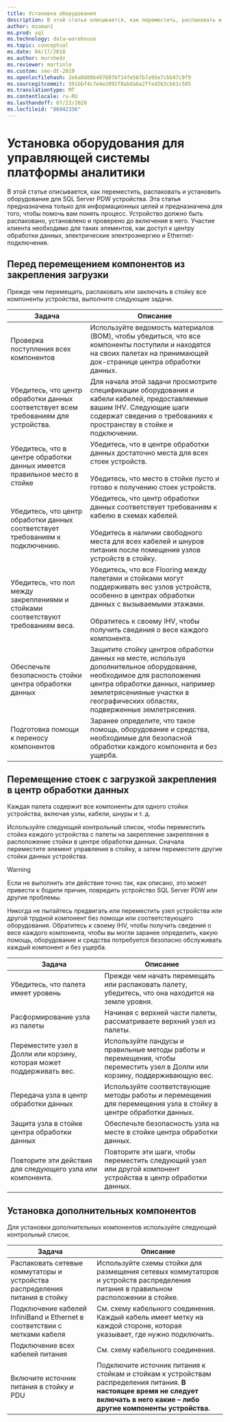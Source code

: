 ```yaml
---
title: Установка оборудования
description: В этой статье описывается, как переместить, распаковать и установить оборудование для SQL Server PDW устройства. Эта статья предназначена только для информационных целей и предназначена для того, чтобы помочь вам понять процесс. Устройство должно быть распаковано, установлено и проверено до включения в него. Участие клиента необходимо для таких элементов, как доступ к центру обработки данных, электрические электроэнергию и Ethernet-подключения.
author: mzaman1
ms.prod: sql
ms.technology: data-warehouse
ms.topic: conceptual
ms.date: 04/17/2018
ms.author: murshedz
ms.reviewer: martinle
ms.custom: seo-dt-2019
ms.openlocfilehash: 2e6a0d89b4976076f14fe567b7a95e7cbb47c9f9
ms.sourcegitcommit: 591bbf4c7e4e2092f8abda6a2ffed263cb61c585
ms.translationtype: MT
ms.contentlocale: ru-RU
ms.lasthandoff: 07/22/2020
ms.locfileid: "86942336"
---
```

# <a name="hardware-installation-for-analytics-platform-system-aps-appliance"></a>Установка оборудования для управляющей системы платформы аналитики
В этой статье описывается, как переместить, распаковать и установить оборудование для SQL Server PDW устройства. Эта статья предназначена только для информационных целей и предназначена для того, чтобы помочь вам понять процесс. Устройство должно быть распаковано, установлено и проверено до включения в него. Участие клиента необходимо для таких элементов, как доступ к центру обработки данных, электрические электроэнергию и Ethernet-подключения.  
  
## <a name="before-you-move-any-components-from-the-loading-dock"></a><a name="BeforeMoving"></a>Перед перемещением компонентов из закрепления загрузки  
Прежде чем перемещать, распаковать или заключать в стойку все компоненты устройства, выполните следующие задачи.  
  
|Задача|Описание|  
|--------|---------------|  
|Проверка поступления всех компонентов|Используйте ведомость материалов (BOM), чтобы убедиться, что все компоненты поступили и находятся на своих палетах на принимающей док-странице центра обработки данных.|  
|Убедитесь, что центр обработки данных соответствует всем требованиям для устройства.|Для начала этой задачи просмотрите спецификации оборудования и кабели кабелей, предоставляемые вашим IHV. Следующие шаги содержат сведения о требованиях к пространству в стойке и подключении.|  
|Убедитесь, что в центре обработки данных имеется правильное место в стойке|Убедитесь, что в центре обработки данных достаточно места для всех стоек устройств.<br /><br />Убедитесь, что место в стойке пусто и готово к получению стоек устройств.|  
|Убедитесь, что центр обработки данных соответствует требованиям к подключению.|Убедитесь, что центр обработки данных соответствует требованиям к кабелю в схемах кабелей.<br /><br />Убедитесь в наличии свободного места для всех кабелей и шнуров питания после помещения узлов устройств в стойку.|  
|Убедитесь, что пол между закреплениями и стойками соответствуют требованиям веса.|Убедитесь, что все Flooring между палетами и стойками могут поддерживать вес узлов устройств, особенно в центрах обработки данных с вызываемыми этажами.<br /><br />Обратитесь к своему IHV, чтобы получить сведения о весе каждого компонента.|  
|Обеспечьте безопасность стойки центра обработки данных|Защитите стойку центров обработки данных на месте, используя дополнительное оборудование, необходимое для расположения центра обработки данных, например землетрясенияные участки в географических областях, подверженные землетрясения.|  
|Подготовка помощи к переносу компонентов|Заранее определите, что такое помощь, оборудование и средства, необходимые для безопасной обработки каждого компонента и без ущерба.|  
  
## <a name="move-the-racks-from-the-loading-dock-into-the-data-center"></a><a name="Moving"></a>Перемещение стоек с загрузкой закрепления в центр обработки данных  
Каждая палета содержит все компоненты для одного стойки устройства, включая узлы, кабели, шнуры и т. д.  
  
Используйте следующий контрольный список, чтобы переместить стойка каждого устройства с палеты на закрепление закрепления в расположение стойки в центре обработки данных. Сначала переместите элемент управления в стойку, а затем переместите другие стойки данных устройства.  
  
> [!WARNING]  
> Если не выполнить эти действия точно так, как описано, это может привести к бодили причин, повредить устройство SQL Server PDW или другие проблемы.  
>   
> Никогда не пытайтесь предвигать или переместить узел устройства или другой трудной компонент без помощи или соответствующего оборудования. Обратитесь к своему IHV, чтобы получить сведения о весе каждого компонента, чтобы вы могли заранее определить, какую помощь, оборудование и средства потребуется безопасно обслуживать каждый компонент и без ущерба.  
  
|Задача|Описание|  
|--------|---------------|  
|Убедитесь, что палета имеет уровень|Прежде чем начать перемещать или распаковать палету, убедитесь, что она находится на земле уровня.|  
|Расформирование узла из палеты|Начиная с верхней части палеты, рассматриваете верхний узел из палеты.|  
|Переместите узел в Долли или корзину, которая может поддерживать вес.|Используйте пандусы и правильные методы работы и перемещения, чтобы переместить узел в Долли или корзину, поддерживающую вес.|  
|Передача узла в центр обработки данных|Используйте соответствующие методы работы и перемещения для перемещения узла в стойку в центре обработки данных.|  
|Защита узла в стойке центра обработки данных|Обеспечьте безопасность узла на месте в стойке центра обработки данных.|  
|Повторите эти действия для следующего узла или компонента.|Повторите эти шаги, чтобы переместить следующий узел или другой компонент устройства в центр обработки данных.|  
  
## <a name="install-additional-components"></a><a name="AfterMoving"></a>Установка дополнительных компонентов  
Для установки дополнительных компонентов используйте следующий контрольный список.  
  
|Задача|Описание|
|--------|---------------|
|Распаковать сетевые коммутаторы и устройства распределения питания в стойку|Используйте схемы стойки для размещения сетевых коммутаторов и устройств распределения питания в правильном расположении в стойке.|
|Подключение кабелей InfiniBand и Ethernet в соответствии с метками кабеля|См. схему кабельного соединения. Каждый кабель имеет метку на каждой стороне, которая указывает, где нужно подключить.|
|Подключение всех кабелей питания|См. схему кабельного соединения.|
|Включите источник питания в стойку и PDU|Подключите источник питания к стойкам и стойкам к устройствам распределения питания. **В настоящее время не следует включать в него какие – либо другие компоненты устройства.**|
  
<!-- MISSING LINKS ## See Also  
[Common Metadata Query Examples &#40;SQL Server PDW&#41;](../sqlpdw/common-metadata-query-examples-sql-server-pdw.md)  -->  
  

